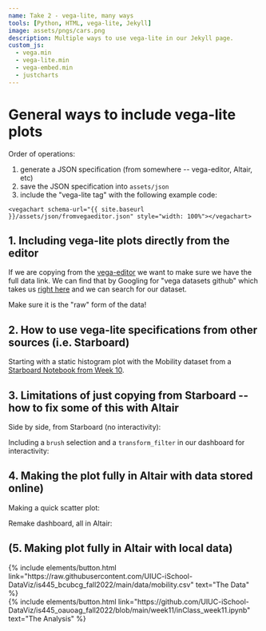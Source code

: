 ```yaml
---
name: Take 2 - vega-lite, many ways
tools: [Python, HTML, vega-lite, Jekyll]
image: assets/pngs/cars.png
description: Multiple ways to use vega-lite in our Jekyll page.
custom_js:
  - vega.min
  - vega-lite.min
  - vega-embed.min
  - justcharts
---
```


# General ways to include vega-lite plots

Order of operations:

1. generate a JSON specification (from somewhere -- vega-editor, 
Altair, etc)
1. save the JSON specification into `assets/json`
1. include the "vega-lite tag" with the following example code:

```
<vegachart schema-url="{{ site.baseurl }}/assets/json/fromvegaeditor.json" style="width: 100%"></vegachart>
```

## 1. Including vega-lite plots directly from the editor

If we are copying from the [vega-editor](https://vega.github.io/editor) we want to make sure we have the full data link.  We can find that by Googling for "vega datasets github" which takes us [right here](https://github.com/vega/vega-datasets/tree/next/data) and we can search for our dataset.

Make sure it is the "raw" form of the data!

<vegachart schema-url="{{ site.baseurl }}/assets/json/interactivescatter_fulllink.json" style="width: 100%"></vegachart>


## 2. How to use vega-lite specifications from other sources (i.e. Starboard)

Starting with a static histogram plot with the Mobility dataset from a [Starboard Notebook from Week 10](https://starboard.gg/nb/nrSZM7g).

<vegachart schema-url="{{ site.baseurl }}/assets/json/mobility_hist.json" style="width: 100%"></vegachart>

## 3. Limitations of just copying from Starboard -- how to fix some of this with Altair

Side by side, from Starboard (no interactivity):

<vegachart schema-url="{{ site.baseurl }}/assets/json/sidebyside.json" style="width: 100%"></vegachart>

Including a `brush` selection and a `transform_filter` in our dashboard for interactivity:

<vegachart schema-url="{{ site.baseurl }}/assets/json/dashboard_mobility_from_dict.json" style="width: 100%"></vegachart>


## 4. Making the plot fully in Altair with data stored online)

Making a quick scatter plot:

<vegachart schema-url="{{ site.baseurl }}/assets/json/scatters_mobility.json" style="width: 100%"></vegachart>

Remake dashboard, all in Altair:

<vegachart schema-url="{{ site.baseurl }}/assets/json/dashboard_all_in_altair.json" style="width: 100%"></vegachart>






## (5. Making plot fully in Altair with local data)



<!-- these are written in a combo of html and liquid --> 

<div class="left">
{% include elements/button.html link="https://raw.githubusercontent.com/UIUC-iSchool-DataViz/is445_bcubcg_fall2022/main/data/mobility.csv" text="The Data" %}
</div>

<div class="right">
{% include elements/button.html link="https://github.com/UIUC-iSchool-DataViz/is445_oauoag_fall2022/blob/main/week11/inClass_week11.ipynb" text="The Analysis" %}
</div>

